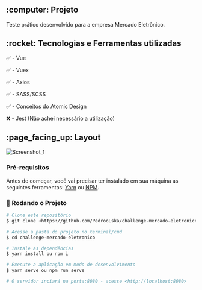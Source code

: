 <h2>:computer: Projeto</h2>
Teste prático desenvolvido para a empresa Mercado Eletrônico.

<h2>:rocket: Tecnologias e Ferramentas utilizadas</h2>

:white_check_mark: - Vue

:white_check_mark: - Vuex

:white_check_mark: - Axios

:white_check_mark: - SASS/SCSS

:white_check_mark: - Conceitos do Atomic Design

:x: - Jest (Não achei necessário a utilização)

<h2>:page_facing_up: Layout</h2>

![Screenshot_1](https://user-images.githubusercontent.com/45328215/122704510-43082a00-d22a-11eb-9a11-0879204fe68e.png)

### Pré-requisitos

Antes de começar, você vai precisar ter instalado em sua máquina as seguintes ferramentas:
[Yarn](https://yarnpkg.com/) ou [NPM](https://www.npmjs.com/). 

### 🎲 Rodando o Projeto

```bash
# Clone este repositório
$ git clone <https://github.com/PedrooLska/challenge-mercado-eletronico>

# Acesse a pasta do projeto no terminal/cmd
$ cd challenge-mercado-eletronico

# Instale as dependências
$ yarn install ou npm i 

# Execute a aplicação em modo de desenvolvimento
$ yarn serve ou npm run serve

# O servidor inciará na porta:8080 - acesse <http://localhost:8080>
```

